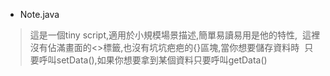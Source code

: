 
* Note.java 
> 這是一個tiny script,適用於小規模場景描述,簡單易讀易用是他的特性,
  這裡沒有佔滿畫面的<>標籤,也沒有坑坑疤疤的{}區塊,當你想要儲存資料時
  只要呼叫setData(),如果你想要拿到某個資料只要呼叫getData()
